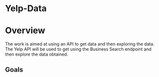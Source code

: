 # Yelp-Data

# Overview

The work is aimed at using an API to get data and then exploring the data. The Yelp API will be used to get using the Business Search endpoint and then explore the data obtained.

## Goals
